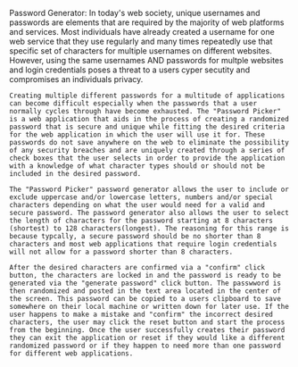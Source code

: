 
Password Generator: 
    In today's web society, unique usernames and passwords are elements that are required by the majority of web platforms and services. Most individuals have already created a username for one web service that they use regularly and many times repeatedly use that specific set of characters for multiple usernames on different websites. However, using the same usernames AND passwords for multple websites and login credentials poses a threat to a users cyper secutity and compromises an individuals privacy. 

    Creating multiple different passwords for a multitude of applications can become difficult especially when the passwords that a user normally cycles through have become exhausted. The "Password Picker" is a web application that aids in the process of creating a randomized password that is secure and unique while fitting the desired criteria for the web application in which the user will use it for. These passwords do not save anywhere on the web to eliminate the possibility of any security breaches and are uniquely created through a series of check boxes that the user selects in order to provide the application with a knowledge of what character types should or should not be included in the desired password. 

    The "Password Picker" password generator allows the user to include or exclude uppercase and/or lowercase letters, numbers and/or special characters depending on what the user would need for a valid and secure password. The password generator also allows the user to select the length of characters for the password starting at 8 characters (shortest) to 128 characters(longest). The reasoning for this range is because typcally, a secure password should be no shorter than 8 characters and most web applications that require login credentials will not allow for a password shorter than 8 characters.
    
    After the desired characters are confirmed via a "confirm" click button, the characters are locked in and the password is ready to be generated via the "generate password" click button. The passwword is then randomized and posted in the text area located in the center of the screen. This password can be copied to a users clipboard to save somewhere on their local machine or written down for later use. If the user happens to make a mistake and "confirm" the incorrect desired characters, the user may click the reset button and start the process from the beginning. Once the user successfully creates their password they can exit the application or reset if they would like a different randomized password or if they happen to need more than one password for different web applications. 


